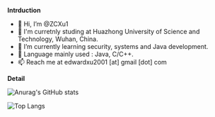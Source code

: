 **Intrduction**

- 👋 Hi, I’m @ZCXu1
- 👀 I'm curretnly studing at Huazhong University of Science and Technology, Wuhan, China.
- 🌱 I’m currently learning security, systems and Java development.
- 💞️ Language mainly used : Java, C/C++.
- 📫 Reach me at edwardxu2001 [at] gmail [dot] com

**Detail**

![Anurag's GitHub stats](https://github-readme-stats.vercel.app/api?username=ZCXu1)

![Top Langs](https://github-readme-stats.vercel.app/api/top-langs/?username=ZCXu1)

